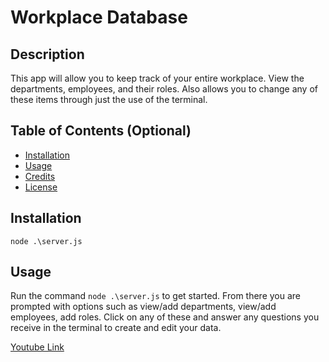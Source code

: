 # Workplace Database

## Description

This app will allow you to keep track of your entire workplace. View the departments, employees, and their roles. Also allows you to change any of these items through just the use of the terminal.
## Table of Contents (Optional)

- [Installation](#installation)
- [Usage](#usage)
- [Credits](#credits)
- [License](#license)

## Installation

`node .\server.js`
## Usage
 Run the command 
`node .\server.js`
to get started. From there you are prompted with options such as view/add departments, view/add employees, add roles. Click on any of these and answer any questions you receive in the terminal to create and edit your data.


[Youtube Link](google.com)
